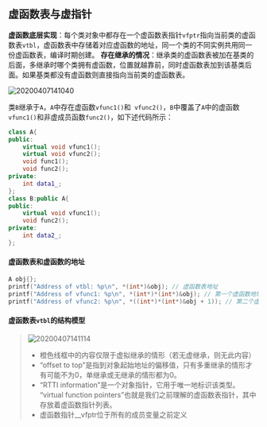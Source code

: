 ## 虚函数表与虚指针
**虚函数底层实现**：每个类对象中都存在一个虚函数表指针`vfptr`指向当前类的虚函数表`vtbl`，虚函数表中存储着对应虚函数的地址，同一个类的不同实例共用同一份虚函数表，编译时期创建。
**存在继承的情况**：继承类的虚函数表被加在基类的后面，多继承时哪个类拥有虚函数，位置就越靠前，同时虚函数表加到该基类后面。如果基类都没有虚函数则直接指向当前类的虚函数表。

![20200407141040](https://i.loli.net/2020/04/07/8MLSDGbPp1vkuIr.png)

类`B`继承于`A`，`A`中存在虚函数`vfunc1()`和` vfunc2()`，`B`中覆盖了`A`中的虚函数`vfunc1()`和非虚成员函数`func2()`，如下述代码所示：
```cpp
class A{
public:
    virtual void vfunc1();
    virtual void vfunc2();
    void func1();
    void func2();
private:
    int data1_;
};
class B:public A{
public:
    virtual void vfunc1();
    void func2();
private:
    int data2_;
};
```
#### 虚函数表和虚函数的地址

```cpp
A obj{};
printf("Address of vtbl: %p\n", *(int*)&obj); // 虚函数表地址
printf("Address of vfunc1: %p\n", *(int*)*(int*)&obj); // 第一个虚函数地址
printf("Address of vfunc2: %p\n", *((int*)*(int*)&obj + 1)); // 第二个虚函数地址
```
#### 虚函数表`vtbl`的结构模型

> ![20200407141114](https://i.loli.net/2020/04/07/sMGFlWY8q9A5wtD.png)
> - 橙色线框中的内容仅限于虚拟继承的情形（若无虚继承，则无此内容）
> - “offset to top”是指到对象起始地址的偏移值，只有多重继承的情形才有可能不为0，单继承或无继承的情形都为0。
> - “RTTI information”是一个对象指针，它用于唯一地标识该类型。
> “virtual function pointers”也就是我们之前理解的虚函数表指针，其中存放着虚函数指针列表。
> - 虚函数指针__vfptr位于所有的成员变量之前定义
